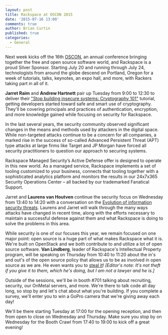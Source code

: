 ```yaml
---
layout: post
title: Rackspace at OSCON 2015
date: '2015-07-16 13:00'
comments: true
author: Brian Curtin
published: true
categories:
  - General
---
```


Next week kicks off the 16th [OSCON](http://www.oscon.com/open-source-2015), an annual conference bringing together the free and open source software world, and Rackspace is a proud Silver Sponsor. Starting July 20 and running through July 24, technologists from around the globe descend on Portland, Oregon for a week of tutorials, talks, keynotes, an expo hall, and more, with Rackers taking part in all of it.

<!-- more -->

**Jarret Raim** and **Andrew Hartnett** pair up Tuesday from 9:00 to 12:30 to deliver their ["Stop building insecure systems: Cryptography 101"](http://www.oscon.com/open-source-2015/public/schedule/detail/41322) tutorial, getting developers started toward safe and smart use of cryptography. They'll be covering principals and practices of authentication, encryption, and more knowledge gained while focusing on security for Rackspace.

In the last several years, the security community observed significant changes in the means and methods used by attackers in the digital space. While non-targeted attacks continue to be a concern for all companies, a marked rise in the success of so-called Advanced Persistent Threat (APT) type attacks at large firms like Target and JP Morgan have forced all security practitioners to question our approach to securing systems.

Rackspace Managed Security’s Active Defense offer is designed to operate in this new world. As a managed service, Rackspace implements a set of tooling customized to your business, connects that tooling together with a sophisticated analytics platform and monitors the results in our 24x7x365 Security Operations Center – all backed by our trademarked Fanatical Support.

Jarret and **Laurens van Houtven** continue the security focus on Wednesday from 13:40 to 14:20 with a conversation on the [Evolution of information security threats](http://www.oscon.com/open-source-2015/public/schedule/detail/45327). Laurens and Jarret will walk through the many ways attacks have changed in recent time, along with the efforts necessary to maintain a successful defense against them and what Rackspace is doing to solve the problems in this area.

While security is one of our focuses this year, we remain focused on one major point: open source is a huge part of what makes Rackspace what it is. We're built on OpenStack and we both contribute to and utilize a lot of open source software. **Van Lindberg**, leader of Rackspace's Intellectual Property program, will be speaking on Thursday from 10:40 to 11:20 about the in's and out's of the open source policy that allows us to be as involved in open source as we are. He even wants you to [steal it](http://www.oscon.com/open-source-2015/public/schedule/detail/41847)! *[Editor's note: It's not theft if you give it to them, which he's doing, but I am not a lawyer and he is.]*

Outside of the sessions, we'll be in booth #701 talking about recruiting, security, our OnMetal servers, and more. We're there to talk code all day long, so stop by and let's chat about what you're building. If you complete a survey, we'll enter you to win a GoPro camera that we're giving away each day!

We'll be there starting Tuesday at 17:00 for the opening reception, and then from open to close on Wednesday and Thursday. Make sure you stop by on Wednesday for the Booth Crawl from 17:40 to 19:00 to kick off a great evening!